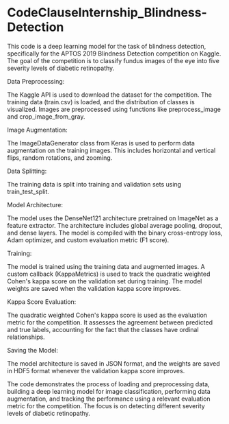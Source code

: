 # CodeClauseInternship_Blindness-Detection

This code is a deep learning model for the task of blindness detection, specifically for the APTOS 2019 Blindness Detection competition on Kaggle. The goal of the competition is to classify fundus images of the eye into five severity levels of diabetic retinopathy.

Data Preprocessing:

The Kaggle API is used to download the dataset for the competition.
The training data (train.csv) is loaded, and the distribution of classes is visualized.
Images are preprocessed using functions like preprocess_image and crop_image_from_gray.

Image Augmentation:

The ImageDataGenerator class from Keras is used to perform data augmentation on the training images. This includes horizontal and vertical flips, random rotations, and zooming.

Data Splitting:

The training data is split into training and validation sets using train_test_split.

Model Architecture:

The model uses the DenseNet121 architecture pretrained on ImageNet as a feature extractor.
The architecture includes global average pooling, dropout, and dense layers.
The model is compiled with the binary cross-entropy loss, Adam optimizer, and custom evaluation metric (F1 score).

Training:

The model is trained using the training data and augmented images.
A custom callback (KappaMetrics) is used to track the quadratic weighted Cohen's kappa score on the validation set during training.
The model weights are saved when the validation kappa score improves.

Kappa Score Evaluation:

The quadratic weighted Cohen's kappa score is used as the evaluation metric for the competition. It assesses the agreement between predicted and true labels, accounting for the fact that the classes have ordinal relationships.

Saving the Model:

The model architecture is saved in JSON format, and the weights are saved in HDF5 format whenever the validation kappa score improves.

The code demonstrates the process of loading and preprocessing data, building a deep learning model for image classification, performing data augmentation, and tracking the performance using a relevant evaluation metric for the competition. The focus is on detecting different severity levels of diabetic retinopathy.
